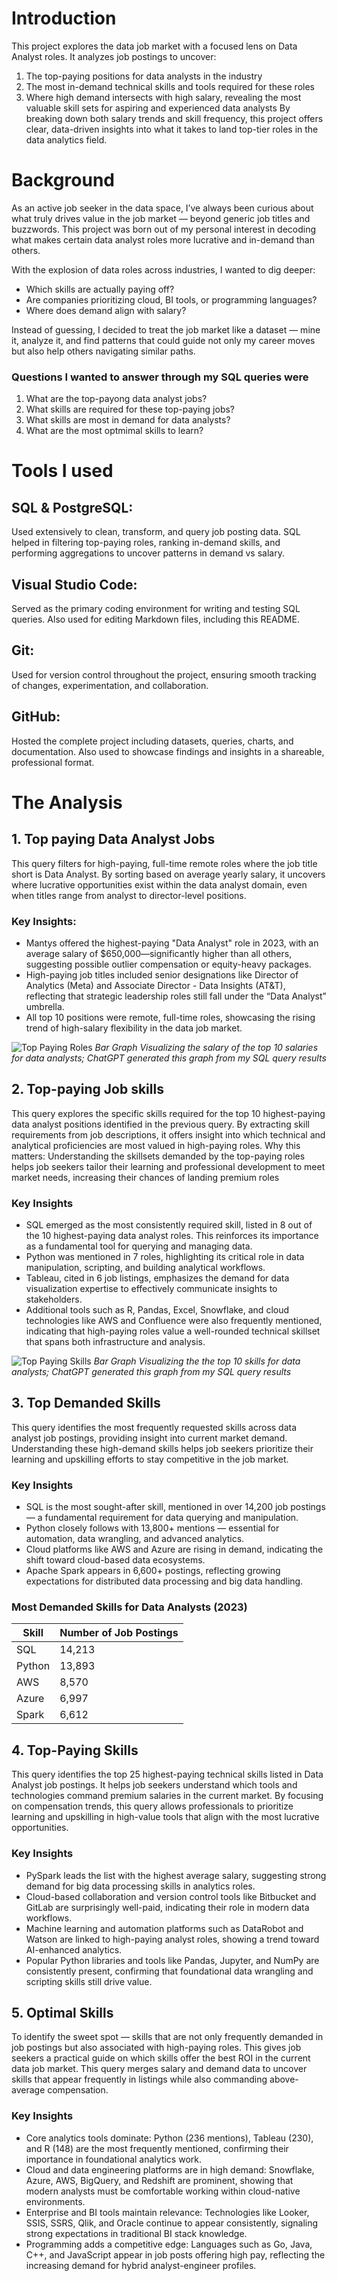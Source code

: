 # Introduction
This project explores the data job market with a focused lens on Data Analyst roles. It analyzes job postings to uncover:
1. The top-paying positions for data analysts in the industry
2. The most in-demand technical skills and tools required for these roles
3. Where high demand intersects with high salary, revealing the most valuable skill sets for aspiring and experienced data analysts
By breaking down both salary trends and skill frequency, this project offers clear, data-driven insights into what it takes to land top-tier roles in the data analytics field.

# Background
As an active job seeker in the data space, I’ve always been curious about what truly drives value in the job market — beyond generic job titles and buzzwords. This project was born out of my personal interest in decoding what makes certain data analyst roles more lucrative and in-demand than others.

With the explosion of data roles across industries, I wanted to dig deeper:
- Which skills are actually paying off?
- Are companies prioritizing cloud, BI tools, or programming languages?
- Where does demand align with salary?

Instead of guessing, I decided to treat the job market like a dataset — mine it, analyze it, and find patterns that could guide not only my career moves but also help others navigating similar paths.
### Questions I wanted to answer through my SQL queries were
1. What are the top-payong data analyst jobs?
2. What skills are required for these top-paying jobs?
3. What skills are most in demand for data analysts?
4. What are the most optmimal skills to learn?

# Tools I used

## SQL & PostgreSQL:
Used extensively to clean, transform, and query job posting data. SQL helped in filtering top-paying roles, ranking in-demand skills, and performing aggregations to uncover patterns in demand vs salary.

## Visual Studio Code:
Served as the primary coding environment for writing and testing SQL queries. Also used for editing Markdown files, including this README.

## Git:
Used for version control throughout the project, ensuring smooth tracking of changes, experimentation, and collaboration.

## GitHub:
Hosted the complete project including datasets, queries, charts, and documentation. Also used to showcase findings and insights in a shareable, professional format.

# The Analysis

## 1. Top paying Data Analyst Jobs
This query filters for high-paying, full-time remote roles where the job title short is Data Analyst. By sorting based on average yearly salary, it uncovers where lucrative opportunities exist within the data analyst domain, even when titles range from analyst to director-level positions.
### Key Insights:
- Mantys offered the highest-paying "Data Analyst" role in 2023, with an average salary of $650,000—significantly higher than all others, suggesting possible outlier compensation or equity-heavy packages.
- High-paying job titles included senior designations like Director of Analytics (Meta) and Associate Director - Data Insights (AT&T), reflecting that strategic leadership roles still fall under the “Data Analyst” umbrella.
- All top 10 positions were remote, full-time roles, showcasing the rising trend of high-salary flexibility in the data job market.

![Top Paying Roles](assets\1_top_paying_jobs.png)
*Bar Graph Visualizing the salary of the top 10 salaries for data analysts; ChatGPT generated this graph from my SQL query results*

## 2. Top-paying Job skills
This query explores the specific skills required for the top 10 highest-paying data analyst positions identified in the previous query. By extracting skill requirements from job descriptions, it offers insight into which technical and analytical proficiencies are most valued in high-paying roles.
Why this matters:
Understanding the skillsets demanded by the top-paying roles helps job seekers tailor their learning and professional development to meet market needs, increasing their chances of landing premium roles
### Key Insights
- SQL emerged as the most consistently required skill, listed in 8 out of the 10 highest-paying data analyst roles. This reinforces its importance as a fundamental tool for querying and managing data.
- Python was mentioned in 7 roles, highlighting its critical role in data manipulation, scripting, and building analytical workflows.
- Tableau, cited in 6 job listings, emphasizes the demand for data visualization expertise to effectively communicate insights to stakeholders.
- Additional tools such as R, Pandas, Excel, Snowflake, and cloud technologies like AWS and Confluence were also frequently mentioned, indicating that high-paying roles value a well-rounded technical skillset that spans both infrastructure and analysis.

![Top Paying Skills](assets\2_top_paying_skills.png)
*Bar Graph Visualizing the the top 10 skills for data analysts; ChatGPT generated this graph from my SQL query results*

## 3. Top Demanded Skills
This query identifies the most frequently requested skills across data analyst job postings, providing insight into current market demand.
Understanding these high-demand skills helps job seekers prioritize their learning and upskilling efforts to stay competitive in the job market.
### Key Insights
- SQL is the most sought-after skill, mentioned in over 14,200 job postings — a fundamental requirement for data querying and manipulation.
- Python closely follows with 13,800+ mentions — essential for automation, data wrangling, and advanced analytics.
- Cloud platforms like AWS and Azure are rising in demand, indicating the shift toward cloud-based data ecosystems.
- Apache Spark appears in 6,600+ postings, reflecting growing expectations for distributed data processing and big data handling.

### Most Demanded Skills for Data Analysts (2023)

| Skill   | Number of Job Postings |
|---------|------------------------|
| SQL     | 14,213                 |
| Python  | 13,893                 |
| AWS     | 8,570                  |
| Azure   | 6,997                  |
| Spark   | 6,612                  |

## 4. Top-Paying Skills

This query identifies the top 25 highest-paying technical skills listed in Data Analyst job postings. It helps job seekers understand which tools and technologies command premium salaries in the current market.
By focusing on compensation trends, this query allows professionals to prioritize learning and upskilling in high-value tools that align with the most lucrative opportunities.
### Key Insights
- PySpark leads the list with the highest average salary, suggesting strong demand for big data processing skills in analytics roles.
- Cloud-based collaboration and version control tools like Bitbucket and GitLab are surprisingly well-paid, indicating their role in modern data workflows.
- Machine learning and automation platforms such as DataRobot and Watson are linked to high-paying analyst roles, showing a trend toward AI-enhanced analytics.
- Popular Python libraries and tools like Pandas, Jupyter, and NumPy are consistently present, confirming that foundational data wrangling and scripting skills still drive value.

## 5. Optimal Skills
To identify the sweet spot — skills that are not only frequently demanded in job postings but also associated with high-paying roles. This gives job seekers a practical guide on which skills offer the best ROI in the current data job market.
This query merges salary and demand data to uncover skills that appear frequently in listings while also commanding above-average compensation.
### Key Insights
- Core analytics tools dominate: Python (236 mentions), Tableau (230), and R (148) are the most frequently mentioned, confirming their importance in foundational analytics work.
- Cloud and data engineering platforms are in high demand: Snowflake, Azure, AWS, BigQuery, and Redshift are prominent, showing that modern analysts must be comfortable working within cloud-native environments.
- Enterprise and BI tools maintain relevance: Technologies like Looker, SSIS, SSRS, Qlik, and Oracle continue to appear consistently, signaling strong expectations in traditional BI stack knowledge.
- Programming adds a competitive edge: Languages such as Go, Java, C++, and JavaScript appear in job posts offering high pay, reflecting the increasing demand for hybrid analyst-engineer profiles.

